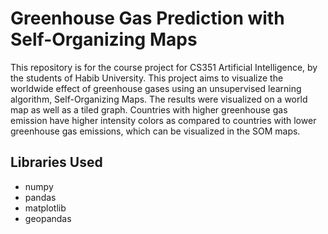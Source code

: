 # Greenhouse Gas Prediction with Self-Organizing Maps

This repository is for the course project for CS351 Artificial Intelligence, by the students of Habib University. This project aims to visualize the worldwide effect of greenhouse gases using an unsupervised learning algorithm, Self-Organizing Maps. The results were visualized on a world map as well as a tiled graph. Countries with higher greenhouse gas emission have higher intensity colors as compared to countries with lower greenhouse gas emissions, which can be visualized in the SOM maps.

## Libraries Used
- numpy
- pandas
- matplotlib
- geopandas

